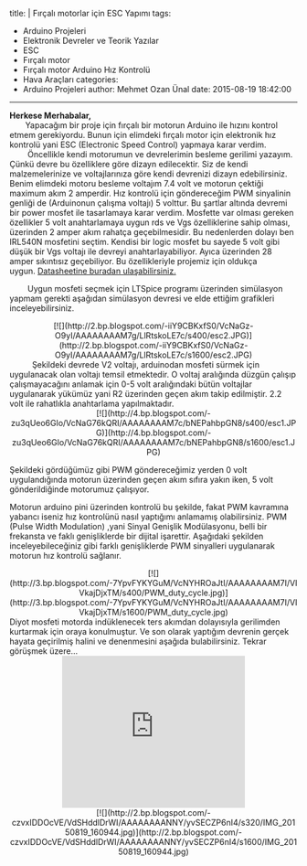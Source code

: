 title: |
  Fırçalı motorlar için ESC Yapımı
tags:
  - Arduino Projeleri
  - Elektronik Devreler ve Teorik Yazılar
  - ESC
  - Fırçalı motor
  - Fırçalı motor Arduino Hız Kontrolü
  - Hava Araçları
categories:
  - Arduino Projeleri
author: Mehmet Ozan Ünal
date: 2015-08-19 18:42:00
---
**Herkese Merhabalar,**  
       Yapacağım bir proje için fırçalı bir motorun Arduino ile hızını kontrol etmem gerekiyordu. Bunun için elimdeki fırçalı motor için elektronik hız kontrolü yani ESC (Electronic Speed Control) yapmaya karar verdim.  
        Öncellikle kendi motorumun ve devrelerimin besleme gerilimi yazayım. Çünkü devre bu özelliklere göre dizayn edilecektir. Siz de kendi malzemelerinize ve voltajlarınıza göre kendi devrenizi dizayn edebilirsiniz. Benim elimdeki motoru besleme voltajım 7.4 volt ve motorun çektiği maximum akım 2 amperdir. Hız kontrolü için göndereceğim PWM sinyalinin genliği de (Arduinonun çalışma voltajı) 5 volttur. Bu şartlar altında devremi bir power mosfet ile tasarlamaya karar verdim. Mosfette var olması gereken özellikler 5 volt anahtarlamaya uygun rds ve Vgs özelliklerine sahip olması, üzerinden 2 amper akım rahatça geçebilmesidir. Bu nedenlerden dolayı ben IRL540N mosfetini seçtim. Kendisi bir logic mosfet bu sayede 5 volt gibi düşük bir Vgs voltajı ile devreyi anahtarlayabiliyor. Ayıca üzerinden 28 amper sıkıntısız geçebiliyor. Bu özellikleriyle projemiz için oldukça uygun. [Datasheetine buradan ulaşabilirsiniz.](http://www.irf.com/product-info/datasheets/data/irl540n.pdf)  
<!-- more -->  
        Uygun mosfeti seçmek için LTSpice programı üzerinden simülasyon yapmam gerekti aşağıdan simülasyon devresi ve elde ettiğim grafikleri inceleyebilirsiniz.  

<div class="separator" style="clear: both; text-align: center;">[![](http://2.bp.blogspot.com/-iiY9CBKxfS0/VcNaGz-O9yI/AAAAAAAAM7g/LlRtskoLE7c/s400/esc2.JPG)](http://2.bp.blogspot.com/-iiY9CBKxfS0/VcNaGz-O9yI/AAAAAAAAM7g/LlRtskoLE7c/s1600/esc2.JPG)</div>

<div class="separator" style="clear: both; text-align: left;">          Şekildeki devrede V2 voltajı, arduinodan mosfeti sürmek için uygulanacak olan voltajı temsil etmektedir. O voltaj aralığında düzgün çalışıp çalışmayacağını anlamak için 0-5 volt aralığındaki bütün voltajlar uygulanarak yükümüz yani R2 üzerinden geçen akım takip edilmiştir. 2.2 volt ile rahatlıkla anahtarlama yapılmaktadır.</div>

<div class="separator" style="clear: both; text-align: center;">[![](http://4.bp.blogspot.com/-zu3qUeo6Glo/VcNaG76kQRI/AAAAAAAAM7c/bNEPahbpGN8/s400/esc1.JPG)](http://4.bp.blogspot.com/-zu3qUeo6Glo/VcNaG76kQRI/AAAAAAAAM7c/bNEPahbpGN8/s1600/esc1.JPG)</div>

Şekildeki gördüğümüz gibi PWM göndereceğimiz yerden 0 volt uygulandığında motorun üzerinden geçen akım sıfıra yakın iken, 5 volt gönderildiğinde motorumuz çalışıyor.  

Motorun arduino pini üzerinden kontrolü bu şekilde, fakat PWM kavramına yabancı iseniz hız kontrolünü nasıl yaptığımı anlamamış olabilirsiniz. PWM (Pulse Width Modulation) ,yani Sinyal Genişlik Modülasyonu, belli bir frekansta ve faklı genişliklerde bir dijital işarettir. Aşağıdaki şekilden inceleyebileceğiniz gibi farklı genişliklerde PWM sinyalleri uygulanarak motorun hız kontrolü sağlanır.  

<div class="separator" style="clear: both; text-align: center;">[![](http://3.bp.blogspot.com/-7YpvFYKYGuM/VcNYHROaJtI/AAAAAAAAM7I/VIVkajDjxTM/s400/PWM_duty_cycle.jpg)](http://3.bp.blogspot.com/-7YpvFYKYGuM/VcNYHROaJtI/AAAAAAAAM7I/VIVkajDjxTM/s1600/PWM_duty_cycle.jpg)</div>

<div class="separator" style="clear: both; text-align: left;">Diyot mosfeti motorda indüklenecek ters akımdan dolayısıyla gerilimden kurtarmak için oraya konulmuştur. Ve son olarak yaptığım devrenin gerçek hayata geçirilmiş halini ve denenmesini aşağıda bulabilirsiniz. Tekrar görüşmek üzere...</div>

<div class="separator" style="clear: both; text-align: center;"><iframe allowfullscreen="" class="YOUTUBE-iframe-video" data-thumbnail-src="https://i.ytimg.com/vi/BcUQpyjQ4WA/0.jpg" frameborder="0" height="266" src="https://www.youtube.com/embed/BcUQpyjQ4WA?feature=player_embedded" width="320"></iframe></div>

<div class="separator" style="clear: both; text-align: center;">[![](http://2.bp.blogspot.com/-czvxIDDOcVE/VdSHddlDrWI/AAAAAAAANNY/yvSECZP6nI4/s320/IMG_20150819_160944.jpg)](http://2.bp.blogspot.com/-czvxIDDOcVE/VdSHddlDrWI/AAAAAAAANNY/yvSECZP6nI4/s1600/IMG_20150819_160944.jpg)</div>